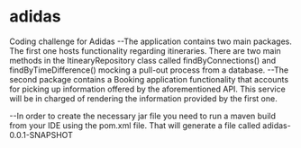 # adidas
Coding challenge for Adidas
--The application contains two main packages. The first one hosts functionality regarding itineraries. There are two main methods
in the ItinearyRepository class called findByConnections() and findByTimeDifference() mocking a pull-out process from a database.
--The second package contains a Booking application functionality that accounts for picking up information offered by the aforementioned API. This service will be in charged of rendering the information provided by the first one.

--In order to create the necessary jar file you need to run a maven build from your IDE using the pom.xml file. That will generate a 
file called adidas-0.0.1-SNAPSHOT
